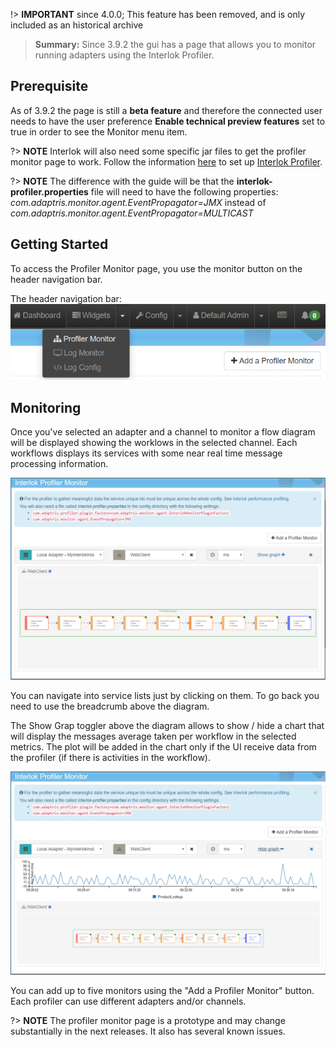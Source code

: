 !> **IMPORTANT** since 4.0.0; This feature has been removed, and is only included as an historical archive

> **Summary:** Since 3.9.2 the gui has a page that allows you to monitor running adapters using the Interlok Profiler.

## Prerequisite ##

As of 3.9.2 the page is still a **beta feature** and therefore the connected user needs to have the user preference **Enable technical preview features** set to true in order to see the Monitor menu item.

?> **NOTE** Interlok will also need some specific jar files to get the profiler monitor page to work. Follow the information [here](/pages/developer/developer-profiler#setting-up) to set up [Interlok Profiler](/pages/developer/developer-profiler).<br>

?> **NOTE** The difference with the guide will be that the <b>interlok-profiler.properties</b> file will need to have the following properties:<br><i>com.adaptris.monitor.agent.EventPropagator=JMX</i> instead of <i>com.adaptris.monitor.agent.EventPropagator=MULTICAST</i>


## Getting Started ##

To access the Profiler Monitor page, you use the monitor button on the header navigation bar.

The header navigation bar:
 ![Navigation bar with profiler monitor selected](../../images/ui-user-guide/profiler-monitor-header-navigation.png)


## Monitoring ##

Once you've selected an adapter and a channel to monitor a flow diagram will be displayed showing the worklows in the selected channel.
Each workflows displays its services with some near real time message processing information.

![Profiler monitor page](../../images/ui-user-guide/profiler-monitor-page.png)

You can navigate into service lists just by clicking on them. To go back you need to use the breadcrumb above the diagram.

The Show Grap toggler above the diagram allows to show / hide a chart that will display the messages average taken per workflow in the selected metrics.
The plot will be added in the chart only if the UI receive data from the profiler (if there is activities in the workflow).

![Profiler monitor page with chart](../../images/ui-user-guide/profiler-monitor-page-with-chart.png)

You can add up to five monitors using the "Add a Profiler Monitor" button. Each profiler can use different adapters and/or channels.


?> **NOTE** The profiler monitor page is a prototype and may change substantially in the next releases. It also has several known issues.
